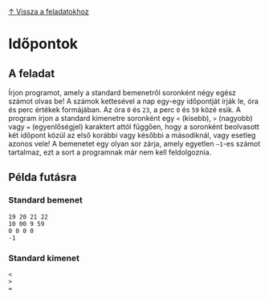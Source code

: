 [↑ Vissza a feladatokhoz](./README.md)

# Időpontok

## A feladat

Írjon programot, amely a standard bemenetről soronként négy egész számot olvas be! A számok kettesével a nap egy-egy időpontját írják le, óra és perc értékek formájában. Az óra `0` és `23`, a perc `0` és `59` közé esik. A program írjon a standard kimenetre soronként egy `<` (kisebb), `>` (nagyobb) vagy `=` (egyenlőségjel) karaktert attól függően, hogy a soronként beolvasott két időpont közül az első korábbi vagy későbbi a másodiknál, vagy esetleg azonos vele! A bemenetet egy olyan sor zárja, amely egyetlen `–1`-es számot tartalmaz, ezt a sort a programnak már nem kell feldolgoznia.

## Példa futásra

### Standard bemenet

```
19 20 21 22
10 00 9 59
0 0 0 0
-1
```

### Standard kimenet

```
<
>
=
```